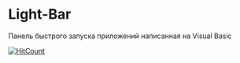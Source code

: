 Light-Bar
=========

Панель быстрого запуска приложений написанная на Visual Basic

[![HitCount](http://hits.dwyl.com/Hammer2900/Light-Bar.svg)](http://hits.dwyl.com/Hammer2900/Light-Bar)
